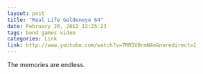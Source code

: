 ```yaml
---
layout: post
title: "Real Life Goldeneye 64"
date: February 20, 2012 12:25:23
tags: bond games video
categories: Link
link: http://www.youtube.com/watch?v=7RR5V0rmN4o&noredirect=1
---
```


The memories are endless.